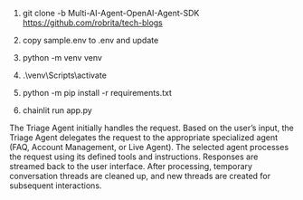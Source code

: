 1. git clone -b Multi-AI-Agent-OpenAI-Agent-SDK https://github.com/robrita/tech-blogs

2. copy sample.env to .env and update

3. python -m venv venv

4. .\venv\Scripts\activate

5. python -m pip install -r requirements.txt

6. chainlit run app.py


The Triage Agent initially handles the request.
Based on the user’s input, the Triage Agent delegates the request to the appropriate specialized agent (FAQ, Account Management, or Live Agent).
The selected agent processes the request using its defined tools and instructions.
Responses are streamed back to the user interface.
After processing, temporary conversation threads are cleaned up, and new threads are created for subsequent interactions.
